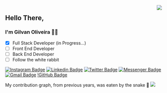 <!-- Resumo das atividades no GitHub -->
<img align="right" src="https://github-readme-stats.vercel.app/api?username=GilvanPOliveira&show_icons=true&icon_color=CE1D2D&text_color=718096&bg_color=00000000&hide_title=true&hide_border=true"/>

## Hello There, 
### I'm Gilvan Oliveira 🙋‍♂️

- [X] Full Stack Developer (in Progress...)
- [ ] Front End Developer
- [ ] Back End Developer
- [ ] Follow the white rabbit

<!-- Social -->
[![Instagram Badge](https://img.shields.io/badge/-<-E4405F?style=flat&logo=Instagram&logoColor=white)](https://www.instagram.com/gilvanpoliveira/ "Connect on Instagram")
[![Linkedin Badge](https://img.shields.io/badge/-<-007bb6?style=flat&logo=Linkedin&logoColor=white)](https://www.linkedin.com/in/gilvanpoliveira/ "Connect on LinkedIn")
[![Twitter Badge](https://img.shields.io/badge/-<-00aced?style=flat&logo=Twitter&logoColor=white)](https://twitter.com/GilvanPOliveira "Follow on Twitter")
[![Messenger Badge](https://img.shields.io/badge/-<-0078FF?style=flat&logo=Messenger&logoColor=white)](https://m.me/gilvanpoliveira06 "Connect on Facebook")
[![Gmail Badge](https://img.shields.io/badge/-<-c14438?style=flat&logo=Gmail&logoColor=white)](mailto:gilvanpoliveira06@gmail.com "Connect via Email")
[!GitHub Badge](https://img.shields.io/github/followers/GilvanPOliveira?label=Follow&style=social)

<!-- Exibir Trofeus -->
<!-- TEMAS: dark, radical, merko, gruvbox, tokyonight, onedark, cobalt, synthwave, highcontrast, dracula -->
<!-- [![trophy](https://github-profile-trophy.vercel.app/?username=GilvanPOliveira&theme=dracula)](https://github.com/ryo-ma/github-profile-trophy) -->

<!-- Exibir Linguagens mais utilizadas -->
<!-- <img align="right" src="https://github-readme-stats.vercel.app/api/top-langs/?username=GilvanPOliveira&layout=compact&langs_count=10&theme=dark"/> -->

<!-- Gif Snake do gráfico de contribuição -->
My contribution graph, from previous years, was eaten by the snake 🐍
<img src='https://github.com/LuigiGF/LuigiGF/blob/output/github-contribution-grid-snake.svg'> 

<!-- Gif Snake
Light Mode
<img align='center' src='https://github.com/mayankchaudhary26/mayankchaudhary26/blob/output/github-contribution-grid-snake.gif' width='900"'> 
Dark Mode
![Snake animation](https://github.com/LuigiGF/LuigiGF/blob/output/github-contribution-grid-snake.svg)
-->

